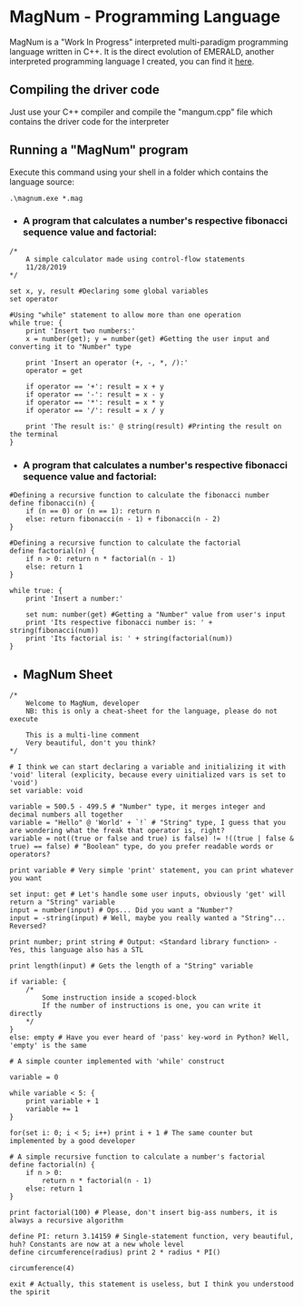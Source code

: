 # MagNum - Programming Language
MagNum is a "Work In Progress" interpreted multi-paradigm programming language written in C++.
It is the direct evolution of EMERALD, another interpreted programming language I created, you can find it [here](https://github.com/Davi0k/EMERALD).

## Compiling the driver code
Just use your C++ compiler and compile the "mangum.cpp" file which contains the driver code for the interpreter

## Running a "MagNum" program
Execute this command using your shell in a folder which contains the language source:
```
.\magnum.exe *.mag
```

* ### A program that calculates a number's respective fibonacci sequence value and factorial:
```
/*
    A simple calculator made using control-flow statements
    11/28/2019
*/

set x, y, result #Declaring some global variables
set operator

#Using "while" statement to allow more than one operation
while true: {
    print 'Insert two numbers:'
    x = number(get); y = number(get) #Getting the user input and converting it to "Number" type

    print 'Insert an operator (+, -, *, /):'
    operator = get

    if operator == '+': result = x + y
    if operator == '-': result = x - y
    if operator == '*': result = x * y
    if operator == '/': result = x / y

    print 'The result is:' @ string(result) #Printing the result on the terminal
}
```

* ### A program that calculates a number's respective fibonacci sequence value and factorial:
```
#Defining a recursive function to calculate the fibonacci number
define fibonacci(n) {
    if (n == 0) or (n == 1): return n 
    else: return fibonacci(n - 1) + fibonacci(n - 2) 
}

#Defining a recursive function to calculate the factorial
define factorial(n) {
    if n > 0: return n * factorial(n - 1) 
    else: return 1
}

while true: {
    print 'Insert a number:'

    set num: number(get) #Getting a "Number" value from user's input
    print 'Its respective fibonacci number is: ' + string(fibonacci(num)) 
    print 'Its factorial is: ' + string(factorial(num))
}
```

* ## MagNum Sheet
```
/*
    Welcome to MagNum, developer 
    NB: this is only a cheat-sheet for the language, please do not execute

    This is a multi-line comment
    Very beautiful, don't you think?
*/

# I think we can start declaring a variable and initializing it with 'void' literal (explicity, because every uinitialized vars is set to 'void')
set variable: void

variable = 500.5 - 499.5 # "Number" type, it merges integer and decimal numbers all together
variable = "Hello" @ 'World' + `!` # "String" type, I guess that you are wondering what the freak that operator is, right?
variable = not((true or false and true) is false) != !((true | false & true) == false) # "Boolean" type, do you prefer readable words or operators?

print variable # Very simple 'print' statement, you can print whatever you want

set input: get # Let's handle some user inputs, obviously 'get' will return a "String" variable
input = number(input) # Ops... Did you want a "Number"?
input = -string(input) # Well, maybe you really wanted a "String"... Reversed?

print number; print string # Output: <Standard library function> - Yes, this language also has a STL

print length(input) # Gets the length of a "String" variable

if variable: {
    /*
        Some instruction inside a scoped-block
        If the number of instructions is one, you can write it directly
    */
}
else: empty # Have you ever heard of 'pass' key-word in Python? Well, 'empty' is the same

# A simple counter implemented with 'while' construct

variable = 0

while variable < 5: {
    print variable + 1
    variable += 1
}

for(set i: 0; i < 5; i++) print i + 1 # The same counter but implemented by a good developer

# A simple recursive function to calculate a number's factorial
define factorial(n) {
    if n > 0: 
        return n * factorial(n - 1) 
    else: return 1
}

print factorial(100) # Please, don't insert big-ass numbers, it is always a recursive algorithm

define PI: return 3.14159 # Single-statement function, very beautiful, huh? Constants are now at a new whole level
define circumference(radius) print 2 * radius * PI()

circumference(4)

exit # Actually, this statement is useless, but I think you understood the spirit
```
